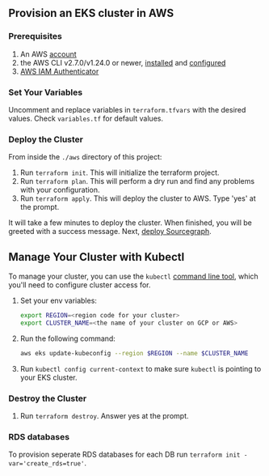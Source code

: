 ## Provision an EKS cluster in AWS

### Prerequisites
1. An AWS [account](https://portal.aws.amazon.com/billing/signup?nc2=h_ct&src=default&redirect_url=https%3A%2F%2Faws.amazon.com%2Fregistration-confirmation#/start)
2. the AWS CLI v2.7.0/v1.24.0 or newer, [installed](https://docs.aws.amazon.com/cli/latest/userguide/getting-started-install.html) and [configured](https://docs.aws.amazon.com/cli/latest/userguide/cli-chap-configure.html)
3. [AWS IAM Authenticator](https://docs.aws.amazon.com/eks/latest/userguide/install-aws-iam-authenticator.html)

### Set Your Variables
Uncomment and replace variables in `terraform.tfvars` with the desired values. Check `variables.tf` for default values.

### Deploy the Cluster
From inside the `./aws` directory of this project:
1. Run `terraform init`. This will initialize the terraform project.
2. Run `terraform plan`. This will perform a dry run and find any problems with your configuration.
3. Run `terraform apply`. This will deploy the cluster to AWS. Type 'yes' at the prompt.

It will take a few minutes to deploy the cluster. When finished, you will be greeted with a success message.
Next, [deploy Sourcegraph](https://docs.sourcegraph.com/admin/deploy/kubernetes/configure).

## Manage Your Cluster with Kubectl
To manage your cluster, you can use the `kubectl` [command line tool](https://kubernetes.io/docs/tasks/tools/), which you'll need to configure cluster access for.

1. Set your env variables:
    ```bash
    export REGION=<region code for your cluster>
    export CLUSTER_NAME=<the name of your cluster on GCP or AWS>
    ```
2. Run the following command:
    ```bash
    aws eks update-kubeconfig --region $REGION --name $CLUSTER_NAME
    ```
3. Run `kubectl config current-context` to make sure `kubectl` is pointing to your EKS cluster.

### Destroy the Cluster
1. Run `terraform destroy`. Answer yes at the prompt.

### RDS databases

To provision seperate RDS databases for each DB run `terraform init -var='create_rds=true'`.




